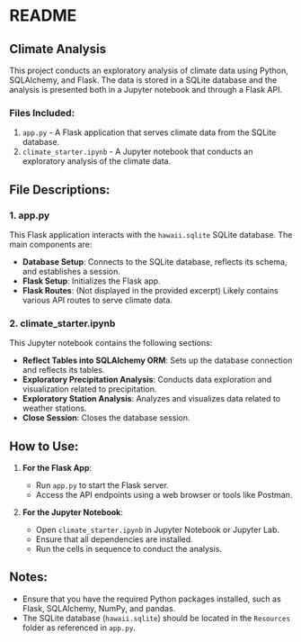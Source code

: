 # README

## Climate Analysis

This project conducts an exploratory analysis of climate data using Python, SQLAlchemy, and Flask. The data is stored in a SQLite database and the analysis is presented both in a Jupyter notebook and through a Flask API.

### Files Included:

1. `app.py` - A Flask application that serves climate data from the SQLite database.
2. `climate_starter.ipynb` - A Jupyter notebook that conducts an exploratory analysis of the climate data.

## File Descriptions:

### 1. app.py

This Flask application interacts with the `hawaii.sqlite` SQLite database. The main components are:

- **Database Setup**: Connects to the SQLite database, reflects its schema, and establishes a session.
- **Flask Setup**: Initializes the Flask app.
- **Flask Routes**: (Not displayed in the provided excerpt) Likely contains various API routes to serve climate data.

### 2. climate_starter.ipynb

This Jupyter notebook contains the following sections:

- **Reflect Tables into SQLAlchemy ORM**: Sets up the database connection and reflects its tables.
- **Exploratory Precipitation Analysis**: Conducts data exploration and visualization related to precipitation.
- **Exploratory Station Analysis**: Analyzes and visualizes data related to weather stations.
- **Close Session**: Closes the database session.

## How to Use:

1. **For the Flask App**:
   - Run `app.py` to start the Flask server.
   - Access the API endpoints using a web browser or tools like Postman.

2. **For the Jupyter Notebook**:
   - Open `climate_starter.ipynb` in Jupyter Notebook or Jupyter Lab.
   - Ensure that all dependencies are installed.
   - Run the cells in sequence to conduct the analysis.

## Notes:

- Ensure that you have the required Python packages installed, such as Flask, SQLAlchemy, NumPy, and pandas.
- The SQLite database (`hawaii.sqlite`) should be located in the `Resources` folder as referenced in `app.py`.
